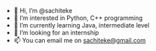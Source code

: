 - 👋 Hi, I’m @sachiteke
- 👀 I’m interested in Python, C++ programming
- 🌱 I’m currently learning Java, intermediate level
- 💞️ I’m looking for an internship
- 📫 You can email me on sachiteke@gmail.com

<!---
sachiteke/sachiteke is a ✨ special ✨ repository because its `README.md` (this file) appears on your GitHub profile.
You can click the Preview link to take a look at your changes.
--->
